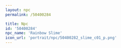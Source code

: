```yaml
---
layout: npc
permalink: /50400284

title: Npc
id: '50400284'
npc_name: 'Rainbow Slime'
icon_url: 'portrait/npc/50400282_slime_c01_p.png'
---
```

